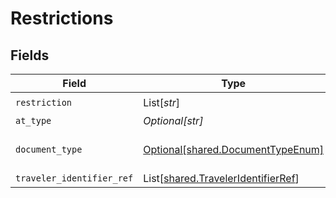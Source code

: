 # Restrictions


## Fields

| Field                                                                              | Type                                                                               | Required                                                                           | Description                                                                        | Example                                                                            |
| ---------------------------------------------------------------------------------- | ---------------------------------------------------------------------------------- | ---------------------------------------------------------------------------------- | ---------------------------------------------------------------------------------- | ---------------------------------------------------------------------------------- |
| `restriction`                                                                      | List[*str*]                                                                        | :heavy_check_mark:                                                                 | N/A                                                                                |                                                                                    |
| `at_type`                                                                          | *Optional[str]*                                                                    | :heavy_minus_sign:                                                                 | N/A                                                                                |                                                                                    |
| `document_type`                                                                    | [Optional[shared.DocumentTypeEnum]](../../models/shared/documenttypeenum.md)       | :heavy_minus_sign:                                                                 | Document type like EMD, MCO                                                        | Ticket                                                                             |
| `traveler_identifier_ref`                                                          | List[[shared.TravelerIdentifierRef](../../models/shared/traveleridentifierref.md)] | :heavy_minus_sign:                                                                 | N/A                                                                                |                                                                                    |
